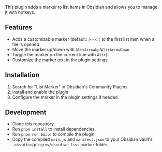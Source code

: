  This plugin adds a marker to list items in Obsidian and allows you to manage it with hotkeys.

 ## Features
 - Adds a customizable marker (default: `[<<<]`) to the first list item when a file is opened.
 - Move the marker up/down with `Alt+ArrowUp`/`Alt+ArrowDown`.
 - Toggle the marker on the current line with `Alt+[`.
 - Customize the marker text in the plugin settings.

 ## Installation
 1. Search for "List Marker" in Obsidian's Community Plugins.
 2. Install and enable the plugin.
 3. Configure the marker in the plugin settings if needed.

 ## Development
 - Clone this repository.
 - Run `pnpm install` to install dependencies.
 - Run `pnpm run build` to compile the plugin.
 - Copy the compiled `main.js` and `manifest.json` to your Obsidian vault's `.obsidian/plugins/obsidian-list-marker` folder.
